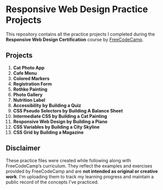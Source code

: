 # Responsive Web Design Practice Projects

This repository contains all the practice projects I completed during the **Responsive Web Design Certification** course by [FreeCodeCamp](https://www.freecodecamp.org/learn/).

## Projects

1. **Cat Photo App**
2. **Cafe Menu**
3. **Colored Markers**
4. **Registration Form**
5. **Rothko Painting**
6. **Photo Gallery**
7. **Nutrition Label**
8. **Accessibility by Building a Quiz**
9. **CSS Pseudo Selectors by Building A Balance Sheet**
10. **Intermediate CSS by Building a Cat Painting**
11. **Responsive Web Design by Building a Piano**
12. **CSS Variables by Building a City Skyline**
13. **CSS Grid by Building a Magazine**



##  Disclaimer


These practice files were created while following along with FreeCodeCamp’s curriculum. They reflect the examples and exercises provided by FreeCodeCamp and are **not intended as original or creative work**. I'm uploading them to track my learning progress and maintain a public record of the concepts I've practiced.